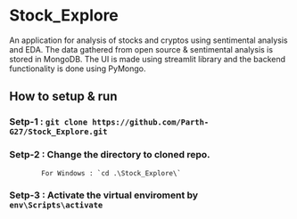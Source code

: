 # Stock_Explore

An application for analysis of stocks and cryptos using sentimental analysis and EDA. The data gathered from open source & sentimental analysis is stored in MongoDB.
The UI is made using streamlit library and the backend functionality is done using PyMongo.  

## How to setup & run 
    
### Setp-1 : `git clone https://github.com/Parth-G27/Stock_Explore.git`
### Setp-2 : Change the directory to cloned repo.  
            For Windows : `cd .\Stock_Explore\`
### Setp-3 : Activate the virtual enviroment by `env\Scripts\activate`
